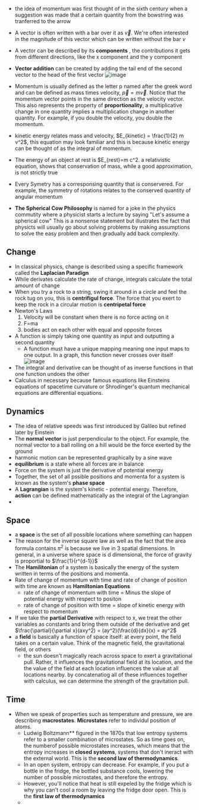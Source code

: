 * the idea of momentum was first thought of in the sixth century when a suggestion was made that a certain quantity from the bowstring was tranferred to the arrow

* A vector is often written with a bar over it as $\vec{v}$. We're often interested in the magnitude of this vector which can be written without the bar $v$

* A vector can be described by its **components** , the contributions it gets from different directions, like the x component and the y component

* **Vector addition** can be created by adding the tail end of the second vector to the head of the first vector ![image](https://user-images.githubusercontent.com/7660667/203226333-9368013a-7ba7-4685-abf2-1c4fd64e02b0.png)

* Momentum is usually defined as the letter p named after the greek word and can be defined as mass times velocity, $\vec{p}=m \vec{v}$. Notice that the momentum vector points in the same direction as the velocity vector. This also represents the property of **proportionality**, a multiplicative change in one quantity implies a multiplication change in another quantity. For example, if you double the velocity, you double the momentum. 

* kinetic energy relates mass and velocity, $E_{kinetic} = \frac{1}{2} m v^2$, this equation may look familiar and this is because kinetic energy can be thought of as the integral of momentum.

* The energy of an object at rest is $E_{rest}=m c^2. a relativistic equation, shows that conservation of mass, while a good approximation, is not strictly true

* Every Symetry has a corresponsing quantity that is conservered. For example, the symmetry of rotations relates to the conserved quantity of angular momentum

* **The Spherical Cow Philosophy** is named for a joke in the physics commutity where a physicist starts a lecture by saying "Let's assume a spherical cow" This is a nonsense statement but illustrates the fact that physicts will usually go about solving problems by making assumptions to solve the easy problem and then gradually add back complexity.

## Change

* In classical physics, change is described using a specific framework called the **Laplacian Paradign**
* While derivates calculate the rate of change, integrals calculate the total amount of change
* When you try a rock to a string, swing it around in a circle and feel the rock tug on you, this is **centrifigul force**. The force that you exert to keep the rock in a circular motion is **centripetal force**
* Newton's Laws
  1. Velocity will be constant when there is no force acting on it
  2. F=ma
  3. bodies act on each other with equal and opposite forces
* A function is simply taking one quantity as input and outputting a second quantity
  * A function must have a unique mapping meaning one input maps to one output. In a graph, this function never crosses over itself ![image](https://user-images.githubusercontent.com/7660667/210119079-0aee473c-fec6-4d9a-a8c0-51475e583bf3.png)
* The integral and derivative can be thought of as inverse functions in that one function undoes the other
* Calculus in necessary because famous equations like Einsteins equations of spacetime curvature or Shrodinger's quantum mechanical equations are differential equations.

## Dynamics

* The idea of relative speeds was first introduced by Galileo but refined later by Einstein
* The **normal vector** is just perpendicular to the object. For example, the normal vector to a ball rolling on a hill would be the force exerted by the ground
* harmonic motion can be represented graphically by a sine wave
* **equilibrium** is a state where all forces are in balance
* Force on the system is just the derivative of potential energy
* Together, the set of all pssible positions and momenta for a system is known as the system's **phase space**
* A **Lagrangian** is the system's kinetic - potential energy. Therefore, **action** can be defined mathematically as the integral of the Lagrangian
* 

## Space

* a **space** is the set of all possible locations where something can happen
* The reason for the inverse square law as well as the fact that the area formula contains $\pi^2$ is because we live in 3 spatial dimensions. In general, in a universe where space is d dimensional, the force of gravity is proportial to $\frac{1}{r^{d-1}}$
* The **Hamilitonian** of a system is basically the energy of the system written in terms of the positions and momenta.
* Rate of change of momentum with time and rate of change of position with time are known as **Hamiltonian Equations**
  * rate of change of momentum with time = Minus the slope of potential energy with respect to positon
  * rate of change of position with time = slope of kinetic energy with respect to momentum
* If we take the **partial Derivative** with respect to x, we treat the other variables as constants and bring them outside of the derivative and get $\frac{\partial}{\partial x}(axy^2) = (ay^2)(\frac{d}{dx}(x) = ay^2$
* a **field** is basically a function of space itself: at every point, the field takes on a certain value. Think of the magnetic field, the gravitational field, or others
  * the sun doesn't magically reach across space to exert a gravitational pull. Rather, it influences the gravitational field at its location, and the the value of the field at each location influences the value at all locations nearby. by concatenatiog all of these influences together with calculus, we can determine the strength of the gravitation pull.

## Time

* When we speak of properties such as temperature and pressure, we are describing **macrostates**. **Microstates** refer to individul position of atoms.
  * Ludwig Boltzmann** figured in the 1870s that low entropy systems refer to a smaller combination of microstates. So as time goes on, the numberof possible microstates increases, which means that the entropy increases in **closed systems**, systems that don't ineract with the external world. This is the **second law of thermodynamics**.
  * In an open system, entropy can decrease. For example, if you put a bottle in the fridge, the bottled substance cools, lowering the number of possible microstates, and therefore the entropy.
  * However, you'll notice that heat is still expeled by the fridge which is why you can't cool a room by leaving the fridge door open. This is the **first law of thermodynamics**
  * 
